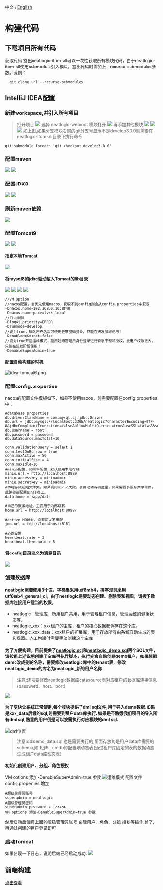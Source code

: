 中文 / [English](CODE-BUILD.en.md)

# 构建代码

## 下载项目所有代码
获取代码 签出neatlogic-itom-all可以一次性获取所有模块代码，由于neatlogic-itom-all使用submodule引入模块，签出代码时需加上--recurse-submodules参数。范例：
```
  git clone url --recurse-submodules
```

##  IntelliJ IDEA配置
### 新建workspace,并引入所有项目
> 打开项目
![](README_IMAGES/BUILD/idea-openProject.png)
> 选择 neatlogic-webroot 模块打开
![](README_IMAGES/BUILD/idea-openProject1.png)
> 再添加其他模块
![](README_IMAGES/BUILD/idea-openProject2.png)
![](README_IMAGES/BUILD/idea-openProject3.png)
![](README_IMAGES/BUILD/idea-openProject4.png)
如上图,如果分支模块右侧的git分支号显示不是develop3.0.0则需要在neatlogic-itom-all目录下执行命令
```
git submodule foreach 'git checkout develop3.0.0'
```
### 配置maven
![](README_IMAGES/BUILD/idea-projectStructure.png)
![](README_IMAGES/BUILD/idea-mavenSetting1.png)
### 配置JDK8
![](README_IMAGES/BUILD/idea-jdk.png)
![](README_IMAGES/BUILD/idea-jdk1.png)
### 刷新maven依赖
![](README_IMAGES/BUILD/idea-mavenRefreshDependencies.png)
### 配置Tomcat9
![](README_IMAGES/BUILD/idea-tomcat.png)
![](README_IMAGES/BUILD/idea-tomcat1.png)
#### 指定本地Tomcat
![](README_IMAGES/BUILD/idea-tomcat2.png)
#### 将mysql8的jdbc驱动放入Tomcat的lib目录
![](README_IMAGES/BUILD/idea-tomcat2-1.png)
![](README_IMAGES/BUILD/idea-tomcat3.png)
![](README_IMAGES/BUILD/idea-tomcat4.png)
![](README_IMAGES/BUILD/idea-tomcat5.png)
```
//VM Option
//nacos配置，会优先使用nacos，获取不到config则会从config.properties中获取
-Dnacos.home=192.168.0.10:8848 
-Dnacos.namespace=lvzk_local 
//日志级别
-Dlog4j.priority=ERROR 
-Drunmode=develop 
//设为true，输入用户名后可使用任意密码登录，只能在研发阶段使用！
-DenableNoSecret=false 
//设为true开启运维模式，能用超级管理员身份登录进行紧急干预和授权，此用户权限很大，只能在研发阶段使用！
-DenableSuperAdmin=true
```
#### 配置自动构建的时机
![idea-tomcat6.png](README_IMAGES/BUILD/idea-tomcat6.png)
### 配置config.properties
nacos的配置文件模板如下，如果不使用nacos，则需要配置在config.properties中：
``` properties
#database properties
db.driverClassName = com.mysql.cj.jdbc.Driver
db.url = jdbc:mysql://localhost:3306/neatlogic?characterEncoding=UTF-8&jdbcCompliantTruncation=false&allowMultiQueries=true&useSSL=false&&serverTimeZone=Asia/Shanghai
db.username = root
db.password = password
db.dataSource.maxTotal=10
 
conn.validationQuery = select 1
conn.testOnBorrow = true
conn.maxActive = 50
conn.initialSize = 4
conn.maxIdle=16
#minio配置，如果不配置，默认使用本地存储
minio.url = http://localhost:8989
minio.accesskey = minioadmin
minio.secretkey = minioadmin
#本地存储起始文件夹，如果调用minio失败，会自动转存到这里，如果需要多服务共享附件，此路径请配置到nas卷上。
data.home = /app/data

#自己的服务地址，主要用于内部跳转
home.url = http://localhost:8099/

#active MQ地址，没有可以不用配
jms.url = tcp://localhost:8161

#心跳设置
heartbeat.rate = 3
heartbeat.threshold = 5

```
#### 将config目录定义为资源目录
![](README_IMAGES/BUILD/idea-config.png)

### 创建数据库
#### neatlogic需要使用3个库，字符集采用utf8mb4，排序规则采用utf8mb4_general_ci，由于neatlogic需要动态创建、删除表和视图，请授予数据库连接用户适当的权限。
  + neatlogic：管理库，所用租户共用，用于管理租户信息，管理系统的健康状态等。
  + neatlogic_xxx：xxx租户的主库，租户的核心数据都保存在这个库。
  + neatlogic_xxx_data：xxx租户的扩展库，用于存放所有由系统自动生成的表和视图。人工构建时需要手动创建这个空库
#### 为了方便构建，目前提供了[neatlogic.sql](neatlogic.sql)和[neatlogic_demo.sql](neatlogic_demo.sql)两个SQL文件，请按照上述说明创建了空库再执行脚本，执行完会自动创建demo租户，如果想把demo改成别的名称，需要修改neatlogic库中的tenant表，修改neatlogic_demo的库名为neatlogic_新的租户名称
>注意:还需要修改neatlogic数据库datasource表对应租户的数据库连接信息(password、host、port)

![](README_IMAGES/BUILD/database.png)
#### 为了更快让系统正常使用,每个模块提供了dml sql文件,用于导入demo数据.如果是xxx_data后缀的sql,则需要到租户data库执行. 如果是不熟悉我们项目的导入所有dml sql,熟悉的用户倒是可以按需执行对应模块的dml sql.
![dml位置](README_IMAGES/BUILD/image.png)
>注意:ddldemo_data.sql 也是需要执行的,里面存放的是租户data库需要的schema,如:矩阵、cmdb的配置项动态表(通过租户库固定的表的数据动态生成租户data库动态表)

#### 初始化创建用户、分组、角色授权
VM options 添加-DenableSuperAdmin=true 参数
![运维模式](README_IMAGES/BUILD/vmoptions-maintain.png)
配置文件config.properties 增加
```
#超级管理员账号
superadmin = neatlogic
#超级管理员密码
superadmin.password = 123456
VM options 添加-DenableSuperAdmin=true 参数
```
然后启动后使用上面的超级管理员账号 创建用户、角色、分组 授权等操作,好了,再通过创建的用户登录即可
### 启动Tomcat
如果出现一下日志，说明后端已经启动成功.
![](README_IMAGES/BUILD/startTomcatSuccess.png)
## 前端构建 
[点击查看](../../../neatlogic-web/blob/develop3.0.0/README.md)